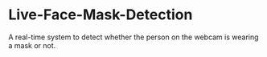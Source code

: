 # Live-Face-Mask-Detection
A real-time system to detect whether the person on the webcam is wearing a mask or not.
